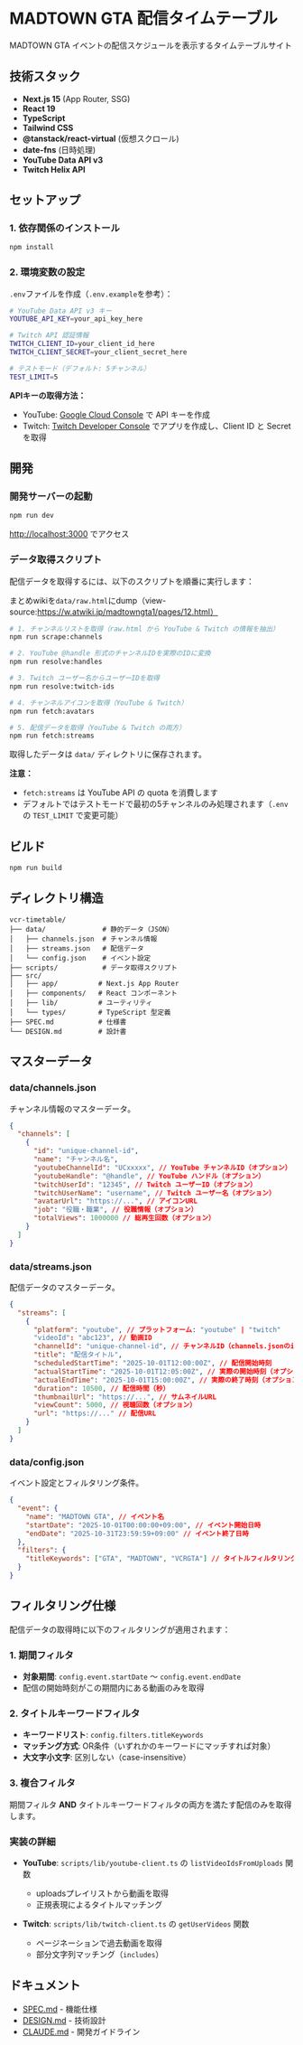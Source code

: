 # MADTOWN GTA 配信タイムテーブル

MADTOWN GTA イベントの配信スケジュールを表示するタイムテーブルサイト

## 技術スタック

- **Next.js 15** (App Router, SSG)
- **React 19**
- **TypeScript**
- **Tailwind CSS**
- **@tanstack/react-virtual** (仮想スクロール)
- **date-fns** (日時処理)
- **YouTube Data API v3**
- **Twitch Helix API**

## セットアップ

### 1. 依存関係のインストール

```bash
npm install
```

### 2. 環境変数の設定

`.env`ファイルを作成（`.env.example`を参考）：

```bash
# YouTube Data API v3 キー
YOUTUBE_API_KEY=your_api_key_here

# Twitch API 認証情報
TWITCH_CLIENT_ID=your_client_id_here
TWITCH_CLIENT_SECRET=your_client_secret_here

# テストモード（デフォルト: 5チャンネル）
TEST_LIMIT=5
```

**APIキーの取得方法：**

- YouTube: [Google Cloud Console](https://console.developers.google.com/) で API キーを作成
- Twitch: [Twitch Developer Console](https://dev.twitch.tv/console/apps) でアプリを作成し、Client ID と Secret を取得

## 開発

### 開発サーバーの起動

```bash
npm run dev
```

[http://localhost:3000](http://localhost:3000) でアクセス

### データ取得スクリプト

配信データを取得するには、以下のスクリプトを順番に実行します：

まとめwikiを`data/raw.html`にdump（view-source:https://w.atwiki.jp/madtowngta1/pages/12.html）

```bash
# 1. チャンネルリストを取得（raw.html から YouTube & Twitch の情報を抽出）
npm run scrape:channels

# 2. YouTube @handle 形式のチャンネルIDを実際のIDに変換
npm run resolve:handles

# 3. Twitch ユーザー名からユーザーIDを取得
npm run resolve:twitch-ids

# 4. チャンネルアイコンを取得（YouTube & Twitch）
npm run fetch:avatars

# 5. 配信データを取得（YouTube & Twitch の両方）
npm run fetch:streams
```

取得したデータは `data/` ディレクトリに保存されます。

**注意：**

- `fetch:streams` は YouTube API の quota を消費します
- デフォルトではテストモードで最初の5チャンネルのみ処理されます（`.env` の `TEST_LIMIT` で変更可能）

## ビルド

```bash
npm run build
```

## ディレクトリ構造

```
vcr-timetable/
├── data/              # 静的データ（JSON）
│   ├── channels.json  # チャンネル情報
│   ├── streams.json   # 配信データ
│   └── config.json    # イベント設定
├── scripts/           # データ取得スクリプト
├── src/
│   ├── app/          # Next.js App Router
│   ├── components/   # React コンポーネント
│   ├── lib/          # ユーティリティ
│   └── types/        # TypeScript 型定義
├── SPEC.md           # 仕様書
└── DESIGN.md         # 設計書
```

## マスターデータ

### data/channels.json

チャンネル情報のマスターデータ。

```json
{
  "channels": [
    {
      "id": "unique-channel-id",
      "name": "チャンネル名",
      "youtubeChannelId": "UCxxxxx", // YouTube チャンネルID（オプション）
      "youtubeHandle": "@handle", // YouTube ハンドル（オプション）
      "twitchUserId": "12345", // Twitch ユーザーID（オプション）
      "twitchUserName": "username", // Twitch ユーザー名（オプション）
      "avatarUrl": "https://...", // アイコンURL
      "job": "役職・職業", // 役職情報（オプション）
      "totalViews": 1000000 // 総再生回数（オプション）
    }
  ]
}
```

### data/streams.json

配信データのマスターデータ。

```json
{
  "streams": [
    {
      "platform": "youtube", // プラットフォーム: "youtube" | "twitch"
      "videoId": "abc123", // 動画ID
      "channelId": "unique-channel-id", // チャンネルID（channels.jsonのidと紐付け）
      "title": "配信タイトル",
      "scheduledStartTime": "2025-10-01T12:00:00Z", // 配信開始時刻
      "actualStartTime": "2025-10-01T12:05:00Z", // 実際の開始時刻（オプション）
      "actualEndTime": "2025-10-01T15:00:00Z", // 実際の終了時刻（オプション）
      "duration": 10500, // 配信時間（秒）
      "thumbnailUrl": "https://...", // サムネイルURL
      "viewCount": 5000, // 視聴回数（オプション）
      "url": "https://..." // 配信URL
    }
  ]
}
```

### data/config.json

イベント設定とフィルタリング条件。

```json
{
  "event": {
    "name": "MADTOWN GTA", // イベント名
    "startDate": "2025-10-01T00:00:00+09:00", // イベント開始日時
    "endDate": "2025-10-31T23:59:59+09:00" // イベント終了日時
  },
  "filters": {
    "titleKeywords": ["GTA", "MADTOWN", "VCRGTA"] // タイトルフィルタリングキーワード
  }
}
```

## フィルタリング仕様

配信データの取得時に以下のフィルタリングが適用されます：

### 1. 期間フィルタ

- **対象期間**: `config.event.startDate` 〜 `config.event.endDate`
- 配信の開始時刻がこの期間内にある動画のみを取得

### 2. タイトルキーワードフィルタ

- **キーワードリスト**: `config.filters.titleKeywords`
- **マッチング方式**: OR条件（いずれかのキーワードにマッチすれば対象）
- **大文字小文字**: 区別しない（case-insensitive）

### 3. 複合フィルタ

期間フィルタ **AND** タイトルキーワードフィルタの両方を満たす配信のみを取得します。

### 実装の詳細

- **YouTube**: `scripts/lib/youtube-client.ts` の `listVideoIdsFromUploads` 関数
  - uploadsプレイリストから動画を取得
  - 正規表現によるタイトルマッチング

- **Twitch**: `scripts/lib/twitch-client.ts` の `getUserVideos` 関数
  - ページネーションで過去動画を取得
  - 部分文字列マッチング（`includes`）

## ドキュメント

- [SPEC.md](./docs/SPEC.md) - 機能仕様
- [DESIGN.md](./docs/DESIGN.md) - 技術設計
- [CLAUDE.md](./CLAUDE.md) - 開発ガイドライン
